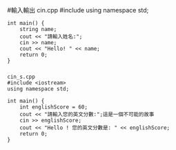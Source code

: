 #輸入輸出
	cin.cpp
	#include <iostream>
	using namespace std;
	
	int main() {
		string name;
		cout << "請輸入姓名:";
		cin >> name;
		cout << "Hello! " << name;
		return 0;
	}



### 
	
	cin_s.cpp
	#include <iostream>
	using namespace std;
	
	int main() {
		int englishScore = 60;
		cout << "請輸入您的英文分數:";這是一個不可能的故事
		cin >> englishScore;
		cout << "Hello ! 您的英文分數是: " << englishScore;
		return 0;
	}

